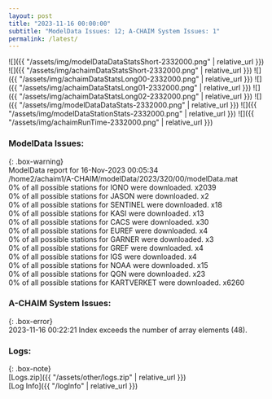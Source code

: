 ```yaml
---
layout: post
title: "2023-11-16 00:00:00"
subtitle: "ModelData Issues: 12; A-CHAIM System Issues: 1"
permalink: /latest/
---
```


![]({{ "/assets/img/modelDataDataStatsShort-2332000.png" | relative_url }})
![]({{ "/assets/img/achaimDataStatsShort-2332000.png" | relative_url }})
![]({{ "/assets/img/achaimDataStatsLong00-2332000.png" | relative_url }})
![]({{ "/assets/img/achaimDataStatsLong01-2332000.png" | relative_url }})
![]({{ "/assets/img/achaimDataStatsLong02-2332000.png" | relative_url }})
![]({{ "/assets/img/modelDataDataStats-2332000.png" | relative_url }})
![]({{ "/assets/img/modelDataStationStats-2332000.png" | relative_url }})
![]({{ "/assets/img/achaimRunTime-2332000.png" | relative_url }})


### ModelData Issues:  
  
{: .box-warning}  
 ModelData report for 16-Nov-2023 00:05:34   
 /home2/achaim1/A-CHAIM/modelData/2023/320/00/modelData.mat   
 0% of all possible stations for IONO were downloaded. x2039   
 0% of all possible stations for JASON were downloaded. x2   
 0% of all possible stations for SENTINEL were downloaded. x18   
 0% of all possible stations for KASI were downloaded. x13   
 0% of all possible stations for CACS were downloaded. x30   
 0% of all possible stations for EUREF were downloaded. x4   
 0% of all possible stations for GARNER were downloaded. x3   
 0% of all possible stations for GREF were downloaded. x4   
 0% of all possible stations for IGS were downloaded. x4   
 0% of all possible stations for NOAA were downloaded. x15   
 0% of all possible stations for QGN were downloaded. x23   
 0% of all possible stations for KARTVERKET were downloaded. x6260   
  
### A-CHAIM System Issues:  
  
{: .box-error}  
2023-11-16 00:22:21 Index exceeds the number of array elements (48).  

### Logs:  
  
{: .box-note}  
[Logs.zip]({{ "/assets/other/logs.zip" | relative_url }})  
[Log Info]({{ "/logInfo" | relative_url }})  
